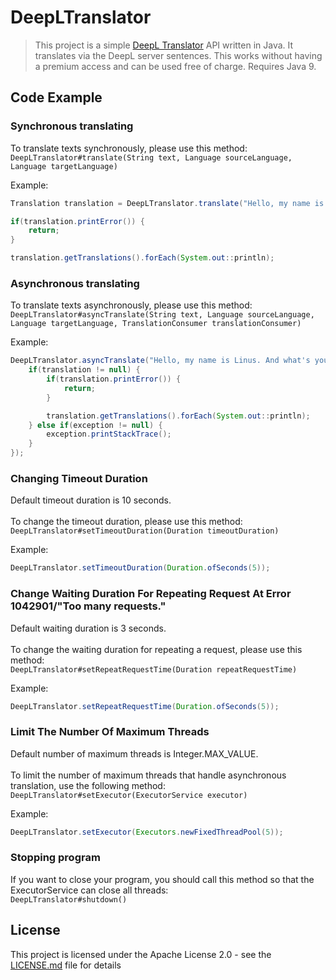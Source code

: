 # DeepLTranslator
> This project is a simple <a href="https://www.deepl.com/translator">DeepL Translator</a> API written in Java. It translates via the DeepL server sentences. This works without having a premium access and can be used free of charge. Requires Java 9.


## Code Example
### Synchronous translating
To translate texts synchronously, please use this method:<br />
`DeepLTranslator#translate(String text, Language sourceLanguage, Language targetLanguage)`

Example:
```java
Translation translation = DeepLTranslator.translate("Hello, my name is Linus. And what's your name?", Language.ENGLISH, Language.GERMAN);

if(translation.printError()) {
    return;
}

translation.getTranslations().forEach(System.out::println);
```

### Asynchronous translating
To translate texts asynchronously, please use this method:<br />
`DeepLTranslator#asyncTranslate(String text, Language sourceLanguage, Language targetLanguage, TranslationConsumer translationConsumer)`

Example:
```java
DeepLTranslator.asyncTranslate("Hello, my name is Linus. And what's your name?", Language.ENGLISH, Language.GERMAN, (translation, exception) -> {
    if(translation != null) {
        if(translation.printError()) {
            return;
        }

        translation.getTranslations().forEach(System.out::println);
    } else if(exception != null) {
        exception.printStackTrace();
    }
});
```

### Changing Timeout Duration
Default timeout duration is 10 seconds.<br /><br />
To change the timeout duration, please use this method:<br />
`DeepLTranslator#setTimeoutDuration(Duration timeoutDuration)`

Example:
```java
DeepLTranslator.setTimeoutDuration(Duration.ofSeconds(5));
```

### Change Waiting Duration For Repeating Request At Error 1042901/"Too many requests."
Default waiting duration is 3 seconds.<br /><br />
To change the waiting duration for repeating a request, please use this method:<br />
`DeepLTranslator#setRepeatRequestTime(Duration repeatRequestTime)`

Example:
```java
DeepLTranslator.setRepeatRequestTime(Duration.ofSeconds(5));
```

### Limit The Number Of Maximum Threads
Default number of maximum threads is Integer.MAX_VALUE.<br /><br />
To limit the number of maximum threads that handle asynchronous translation, use the following method:<br />
`DeepLTranslator#setExecutor(ExecutorService executor)`

Example:
```java
DeepLTranslator.setExecutor(Executors.newFixedThreadPool(5));
```

### Stopping program
If you want to close your program, you should call this method so that the ExecutorService can close all threads:<br />
`DeepLTranslator#shutdown()`

## License
This project is licensed under the Apache License 2.0 - see the [LICENSE.md](LICENSE.md) file for details
